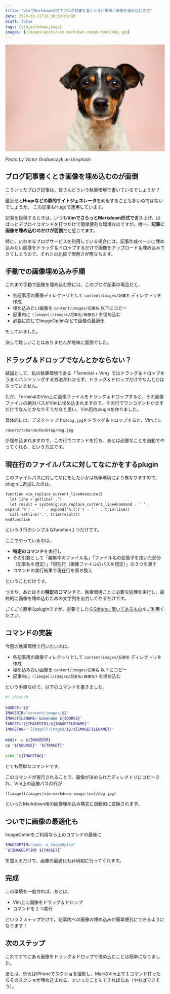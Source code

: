 ```yaml
---
title: "VimでMarkdown形式でブログ記事を書くときに簡単に画像を埋め込む方法"
date: 2020-03-31T16:38:32+09:00
draft: false
tags: [vim,markdown,hugo]
images: [/images/posts/vim-markdown-image-tool/dog.jpg]
---
```


![top](/images/posts/vim-markdown-image-tool/dog.jpg)

*Photo by Victor Grabarczyk on Unsplash*

## ブログ記事書くとき画像を埋め込むのが面倒

こういったブログ記事は、皆さんどういう執筆環境で書いているでしょうか？

最近だと**Hugoなどの静的サイトジェネレータ**を利用することも多いのではないでしょうか。
この記事もHugoで運用しています。

記事を投稿するときは、いつも**VimでさらっとMarkdown形式で**書き上げ、ぱぱっとデプロイコマンドを打つだけで簡単便利な環境なのですが、唯一、**記事に画像を埋め込むのだけが面倒**だと感じてます。

特に、いわゆるブログサービスを利用している場合には、記事作成ページに埋め込みたい画像をドラッグ＆ドロップするだけで画像をアップロード＆埋め込みできてしまうので、それとの比較で面倒さが際立ちます。

## 手動での画像埋め込み手順

これまで手動で画像を埋め込む際には、このブログ記事の場合だと、

- 各記事用の画像ディレクトリとして `content/images/記事名` ディレクトリを作成
- 埋め込みたい画像を `content/images/記事名` 以下にコピー
- 記事内に `![image](/images/記事名/画像名)` を埋め込む
- 必要に応じてImageOptimなどで画像の最適化

をしていました。

決して難しいことはありませんが地味に面倒でした。

## ドラッグ＆ドロップでなんとかならない？

結論として、私の執筆環境である「Terminal + Vim」ではドラッグ＆ドロップをうまくハンドリングする方法がわからず、ドラッグ＆ドロップだけでなんとかはなっていません。

ただ、TerminalのVim上に画像ファイルをドラッグ＆ドロップすると、その画像ファイルの絶対パスがVimに埋め込まれますので、その行でワンコマンドかますだけでなんとかなりそうだなと思い、Vim用のpluginを作りました。

具体的には、デスクトップ上の`dog.jpg`をドラッグ＆ドロップすると、Vim上に

```
/Users/tokorom/Desktop/dog.jpg 
```

が埋め込まれますので、この行でコマンドを打ち、あとは必要なことを自動でやってくれる、という方式です。

## 現在行のファイルパスに対してなにかをするplugin

このファイルパスに対してなにをしたいかは執筆環境により異なりますので、pluginに追加したのは、

```vim
function vim_replace_current_line#execute()
  let line = getline('.')
  let result = system(g:vim_replace_current_line#command . ' ' . expand('%') . ' ' . expand('%:t:r') . ' ' . trim(line))
  call setline('.', trim(result))
endfunction
```

という３行のシンプルなfunction１つだけです。

ここでやっているのは、 

- **特定のコマンド**を実行し
- その引数として「編集中のファイル名」「ファイル名の拡張子を抜いた部分（記事名を想定）」「現在行（画像ファイルのパスを想定）」の３つを渡す
- コマンドの実行結果で現在行を置き換え

ということだけです。

つまり、あとはその**特定のコマンド**で、執筆環境ごとに必要な処理を実行し、最終的に画像を埋め込むための文字列を出力してやるだけです。

ごくごく簡単なpluginですが、必要でしたら[Githubに置いてあるもの](https://github.com/tokorom/vim-replace-current-line)をご利用ください。

## コマンドの実装

今回の執筆環境で行いたいのは、

- 各記事用の画像ディレクトリとして `content/images/記事名` ディレクトリを作成
- 埋め込みたい画像を `content/images/記事名` 以下にコピー
- 記事内に `![image](/images/記事名/画像名)` を埋め込む

という手順なので、以下のコマンドを書きました。

```sh
#! /bin/sh

SOURCE="$3"
IMAGEDIR="content/images/$2"
IMAGEFILENAME=`basename ${SOURCE}`
TARGET="${IMAGEDIR}/${IMAGEFILENAME}"
IMAGETAG="![image](/images/$2/${IMAGEFILENAME})"

mkdir -p ${IMAGEDIR}
cp "${SOURCE}" "${TARGET}"

echo "${IMAGETAG}"
```

とても簡単なコマンドです。

このコマンドが実行されることで、画像が決められたディレクトリにコピーされ、Vim上の画像パスの行が

```
![image](/images/vim-markdown-image-tool/dog.jpg)
```

といったMarkdown用の画像埋め込み構文に自動的に変換されます。

## ついでに画像の最適化も

ImageOptimをご利用なら上のコマンドの最後に

```sh
IMAGEOPTIM="open -a ImageOptim"
`${IMAGEOPTIM} ${TARGET}`
```

を加えるだけで、画像の最適化も非同期に行ってくれます。

## 完成

この環境を一度作れば、あとは、

- Vim上に画像をドラッグ＆ドロップ
- コマンドを１つ実行

という２ステップだけで、記事内への画像の埋め込みが簡単便利にできるようになります！

## 次のステップ

これですでにある画像をドラッグ＆ドロップで埋め込むことは簡単になりました。

あとは、例えばiPhoneでスクショを撮影し、MacのVim上で１コマンド打ったらそのスクショが埋め込まれる、といったこともできればなあ（やればできそう）。

